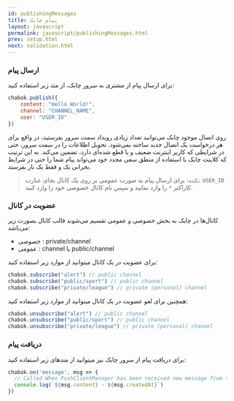 ```yaml
---
id: publishingMessages
title: پیام چابک
layout: javascript
permalink: javascript/publishingMessages.html
prev: setup.html
next: validation.html
---
```


### ارسال پیام

برای ارسال پیام از مشتری به سرور چابک، از متد زیر استفاده کنید:

```javascript
chabok.publish({
    content: "Hello World!",
    channel: "CHANNEL_NAME",
    user: "USER_ID"
})
```

روی اتصال موجود چابک می‌توانید تعداد زیادی رویداد سمت سرور بفرستید، در واقع برای هر درخواست یک اتصال جدید ساخته نمی‌شود. تحویل اطلاعات را در سمت سرور، حتی در شرایطی که کاربر اینترنت ضعیف و یا قطع شده‌ای دارد، تضمین می‌کند. به این ترتیب که کلاینت چابک با استفاده از منطق سعی مجدد خود می‌تواند پیام‌ شما را حتی در شرایط بحرانی یک و فقط یک بار بفرستد.

> `نکته`: برای ارسال پیام به صورت عمومی بر روی یک کانال بجای عبارت `USER_ID` کاراکتر `*` را وارد نمایید و سپس نام کانال خصوصی خود را وارد کنید.

### عضویت در کانال

کانال‌ها در چابک به بخش خصوصی و عمومی تقسیم می‌شوند قالب کانال بصورت زیر می‌باشد:

- خصوصی : private/channel
- عمومی : channel یا public/channel

برای عضویت در یک کانال میتوانید از موارد زیر استفاده کنید:

```javascript
chabok.subscribe("alert") // public channel
chabok.subscribe("public/sport") // public channel
chabok.subscribe("private/league") // private (personal) channel
```

همچنین برای لغو عضویت در یک کانال میتوانید از موارد زیر استفاده کنید:

```javascript
chabok.unsubscribe("alert") // public channel
chabok.unsubscribe("public/sport") // public channel
chabok.unsubscribe("private/league") // private (personal) channel
```

### دریافت پیام

برای دریافت پیام از سرور چابک نیز میتوانید از متدهای زیر استفاده کنید:

```javascript
chabok.on('message', msg => {
  // Called When PushClientManager has been received new message from server
  console.log(`${msg.content} - ${msg.createdAt}`)
})
```

<!---

### رویداد دریافت تأییدیه تحویل
برای دریافت تأییدیه تحویل، باید از رویداد زیر استفاده کنید :

```javascript
chabok.on('messageDelivery', msg => {
 // Called When PushClientManager has received new delivery from server
})
```

### ارسال وضعیت پیام‌های دریافتی

شما می‌توانید عکس‌العمل کاربر به یک پیام چابک را (خوانده شدن، نادیده گرفته شدن، ...) با استفاده از کلاینت چابک مشخص کنید. 
متد `markAsRead` برای ارسال رویداد خوانده شدن پیام توسط کاربر به سرور می تواند مورد استفاده قرار بگیرد. 
متد `messageDismissed` نیز می‌تواند برای هر عملی که معنی باز نکردن یا نادیده گرفته شدن پیام را داشته باشد بکار رود. به دو طریق می توان این متدها را فراخوانی نمود:

```javascript
chabok.messageMarkAsRead("MESSAGE_ID")
chabok.messageDismissed("MESSAGE_ID")
```
-->
